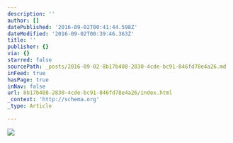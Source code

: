 ```yaml
---
description: ''
author: []
datePublished: '2016-09-02T00:41:44.598Z'
dateModified: '2016-09-02T00:39:46.363Z'
title: ''
publisher: {}
via: {}
starred: false
sourcePath: _posts/2016-09-02-8b17b408-2830-4cde-bc91-846fd78e4a26.md
inFeed: true
hasPage: true
inNav: false
url: 8b17b408-2830-4cde-bc91-846fd78e4a26/index.html
_context: 'http://schema.org'
_type: Article

---
```

![](https://the-grid-user-content.s3-us-west-2.amazonaws.com/91d2d6f4-c69d-4877-88b8-6b80fdcf8b7e.jpg)